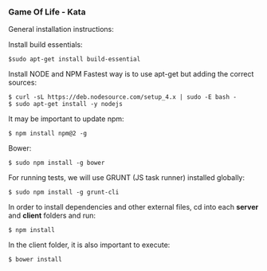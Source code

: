 ### Game Of Life - Kata

General installation instructions:

Install build essentials:
```
$sudo apt-get install build-essential
```
Install NODE and NPM
Fastest way is to use apt-get but adding the correct sources:
```
$ curl -sL https://deb.nodesource.com/setup_4.x | sudo -E bash -
$ sudo apt-get install -y nodejs
```
It may be important to update npm:
```
$ npm install npm@2 -g
```

Bower:
```
$ sudo npm install -g bower
```

For running tests, we will use GRUNT (JS task runner) installed globally:
```
$ sudo npm install -g grunt-cli
```

In order to install dependencies and other external files, cd into each **server** and **client** folders and run:
```
$ npm install
```
In the client folder, it is also important to execute:
```
$ bower install
```
